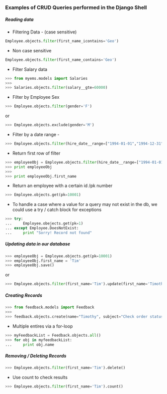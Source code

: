 ### Examples of CRUD Queries performed in the Django Shell 

##### *Reading data*

* Filtering Data - (case sensitive)
```python
Employee.objects.filter(first_name_icontains='Geo')
```

* Non case sensitive
```python
Employee.objects.filter(first_name_contains='Geo')
```

* Filter Salary data
```python
>>> from myems.models import Salaries
>>>
>>> Salaries.objects.filter(salary__gte=60000)
```

* Filter by Employee Sex
```python
>>> Employee.objects.filter(gender='F')
```
or 

```python
>>> Employee.objects.exclude(gender='M')
```

* Filter by a date range - 
```python
>>> Employee.objects.filter(hire_date__range=["1994-01-01","1994-12-31"])
```

* Return first row of filter

```python
>>> employeeObj = Employee.objects.filter(hire_date__range=["1994-01-01","1994-12-31"]).first()
>>> print employeeObj
>>>
>>> print employeeObj.first_name
```

* Return an employee with a certain id /pk number

```python
>>> Employee.objects.get(pk=10001)
```


* To handle a case where a value for a query may not exist in the db, we could use a try / catch block for exceptions 
```python
>>> try:
...     Employee.obejects.get(pk=1)
... except Employee.DoesNotExist:
...     print "Sorry! Record not found"
```

##### *Updating data in our database*
```python
>>> employeeObj = Employee.objects.get(pk=10001)
>>> employeeObj.first_name = 'Tim'
>>> employeeObj.save()
```

or 

```python
>>> Employee.objects.filter(first_name='Tim').update(first_name='Timothy')
```

##### *Creating Records*

```python
>>> from feedback.models import Feedback
>>> 
>>> feedback.objects.create(name="Timothy", subject="Check order status")
```

* Multiple entires via a for-loop

```python
>>> myFeedbackList = Feedback.objects.all()
>>> for obj in myfeedbackList:
...     print obj.name
``` 

##### *Removing / Deleting Records*

```python
>>> Employee.objects.filter(first_name='Tim').delete()
```

* Use count to check results 

```python
>>> Employee.objects.filter(first_name='Tim').count()
```


